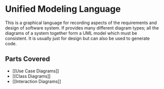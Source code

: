 # Unified Modeling Language
This is a graphical language for recording aspects of the requirements and design of software system. If provides many different diagram types; all the diagrams of a system together form a UML model which must be consistent. It is usually just for design but can also be used to generate code.

## Parts Covered
* [[Use Case Diagrams]]
* [[Class Diagrams]]
* [[Interaction Diagrams]]

##